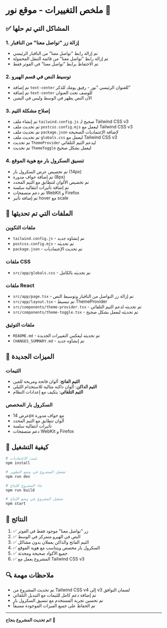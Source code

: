# ملخص التغييرات - موقع نور 🌟

## ✅ المشاكل التي تم حلها

### 1. إزالة زر "تواصل معنا" من النافبار
- تم إزالة رابط "تواصل معنا" من النافبار الرئيسي
- تم إزالة رابط "تواصل معنا" من قائمة التنقل المحمولة
- تم الاحتفاظ برابط "تواصل معنا" في الفوتر فقط

### 2. توسيط النص في قسم الهيرو
- تم إضافة `text-center` للعنوان الرئيسي "نور - رفيق يومك للذكر"
- تم إضافة `text-center` للوصف تحت العنوان
- الآن النص يظهر في الوسط وليس في اليمين

### 3. إصلاح مشكلة الثيم
- تم إنشاء ملف `tailwind.config.js` صحيح لـ Tailwind CSS v3
- تم تحديث ملف `postcss.config.mjs` ليعمل مع Tailwind CSS v3
- تم تحديث ملف `package.json` لإضافة الإعتماديات الصحيحة
- تم تحديث ملف `globals.css` ليعمل مع Tailwind CSS v3
- تم تحديث `ThemeProvider` ليدعم الثيم التلقائي
- تم تحديث `ThemeToggle` ليعمل بشكل صحيح

### 4. تنسيق السكرول بار مع هوية الموقع
- تم تخصيص عرض السكرول بار (14px)
- تم إضافة حواف مدورة (8px)
- تم تخصيص الألوان لتتطابق مع الثيم المحدد
- تم إضافة تأثيرات انتقالية سلسة
- تم دعم متصفحات WebKit و Firefox
- تم إضافة تأثير hover مع scale

## 🔧 الملفات التي تم تحديثها

### ملفات التكوين
- `tailwind.config.js` - تم إنشاؤه جديد
- `postcss.config.mjs` - تم تحديثه
- `package.json` - تم تحديث الإعتماديات

### ملفات CSS
- `src/app/globals.css` - تم تحديثه بالكامل

### ملفات React
- `src/app/page.tsx` - تم إزالة زر التواصل من النافبار وتوسيط النص
- `src/app/layout.tsx` - تم تبسيط ThemeProvider
- `src/components/theme-provider.tsx` - تم تحديثه لدعم الثيم التلقائي
- `src/components/theme-toggle.tsx` - تم تحديثه ليعمل بشكل صحيح

### ملفات التوثيق
- `README.md` - تم تحديثه ليعكس التغييرات الجديدة
- `CHANGES_SUMMARY.md` - تم إنشاؤه جديد

## 🎨 الميزات الجديدة

### الثيمات
- **الثيم الفاتح**: ألوان فاتحة ومريحة للعين
- **الثيم الداكن**: ألوان داكنة مثالية للاستخدام الليلي
- **الثيم التلقائي**: يتكيف مع إعدادات النظام

### السكرول بار المخصص
- عرض 14px مع حواف مدورة
- ألوان تتطابق مع الثيم المحدد
- تأثيرات انتقالية سلسة
- دعم متصفحات WebKit و Firefox

## 🚀 كيفية التشغيل

```bash
# تثبيت الإعتماديات
npm install

# تشغيل المشروع في وضع التطوير
npm run dev

# بناء المشروع للإنتاج
npm run build

# تشغيل المشروع في وضع الإنتاج
npm start
```

## 🌟 النتائج

1. ✅ زر "تواصل معنا" موجود فقط في الفوتر
2. ✅ النص في الهيرو متمركز في الوسط
3. ✅ الثيم الفاتح والداكن يعملان بدون مشاكل
4. ✅ السكرول بار مخصص ويتناسب مع هوية الموقع
5. ✅ جميع الأكواد صحيحة ومحدثة
6. ✅ المشروع يعمل مع Tailwind CSS v3

## 🔍 ملاحظات مهمة

- تم تحديث المشروع من Tailwind CSS v4 إلى v3 لضمان التوافق
- تم إضافة دعم كامل للثيمات مع التبديل التلقائي
- تم تحسين تجربة المستخدم مع تنسيق السكرول بار
- تم الحفاظ على جميع الميزات الموجودة مسبقاً

---

**تم تحديث المشروع بنجاح! 🎉**
